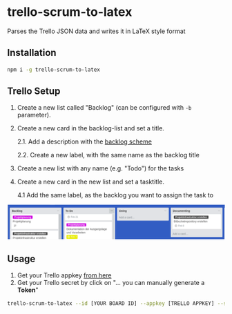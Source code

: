# trello-scrum-to-latex

Parses the Trello JSON data and writes it in LaTeX style format

## Installation

```bash
npm i -g trello-scrum-to-latex
```

## Trello Setup

1. Create a new list called "Backlog" (can be configured with `-b` parameter).
2. Create a new card in the backlog-list and set a title.

    2.1. Add a description with the [backlog scheme](SCHEMES.md#backlog-scheme)

    2.2. Create a new label, with the same name as the backlog title
3. Create a new list with any name (e.g. "Todo") for the tasks
4. Create a new card in the new list and set a tasktitle.

    4.1 Add the same label, as the backlog you want to assign the task to

![Trello Example](https://raw.githubusercontent.com/BrunnerLivio/trello-scrum-to-latex/master/.github/trello-example.png)


## Usage

1. Get your Trello appkey [from here](https://trello.com/app-key)
2. Get your Trello secret by click on "... you can manually generate a **Token**"

```bash
trello-scrum-to-latex --id [YOUR BOARD ID] --appkey [TRELLO APPKEY] --secret [TRELLO SECRET] -b Backlog
```
